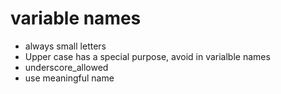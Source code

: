 # variable names

* always small letters
* Upper case has a special purpose, avoid in varialble names
* underscore_allowed
* use meaningful name
